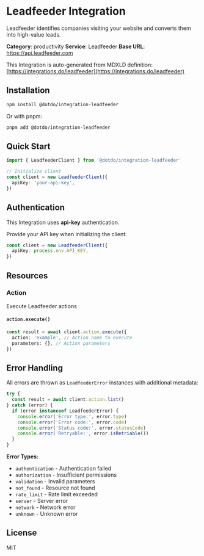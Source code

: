 # Leadfeeder Integration

Leadfeeder identifies companies visiting your website and converts them into high-value leads.

**Category**: productivity
**Service**: Leadfeeder
**Base URL**: https://api.leadfeeder.com

This Integration is auto-generated from MDXLD definition: [https://integrations.do/leadfeeder](https://integrations.do/leadfeeder)

## Installation

```bash
npm install @dotdo/integration-leadfeeder
```

Or with pnpm:

```bash
pnpm add @dotdo/integration-leadfeeder
```

## Quick Start

```typescript
import { LeadfeederClient } from '@dotdo/integration-leadfeeder'

// Initialize client
const client = new LeadfeederClient({
  apiKey: 'your-api-key',
})
```

## Authentication

This Integration uses **api-key** authentication.

Provide your API key when initializing the client:

```typescript
const client = new LeadfeederClient({
  apiKey: process.env.API_KEY,
})
```

## Resources

### Action

Execute Leadfeeder actions

#### `action.execute()`

```typescript
const result = await client.action.execute({
  action: 'example', // Action name to execute
  parameters: {}, // Action parameters
})
```

## Error Handling

All errors are thrown as `LeadfeederError` instances with additional metadata:

```typescript
try {
  const result = await client.action.list()
} catch (error) {
  if (error instanceof LeadfeederError) {
    console.error('Error type:', error.type)
    console.error('Error code:', error.code)
    console.error('Status code:', error.statusCode)
    console.error('Retryable:', error.isRetriable())
  }
}
```

**Error Types:**

- `authentication` - Authentication failed
- `authorization` - Insufficient permissions
- `validation` - Invalid parameters
- `not_found` - Resource not found
- `rate_limit` - Rate limit exceeded
- `server` - Server error
- `network` - Network error
- `unknown` - Unknown error

## License

MIT
